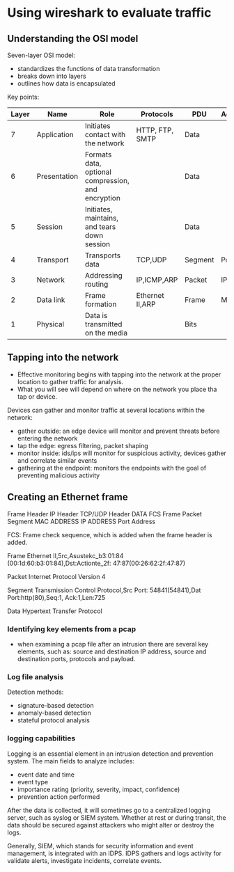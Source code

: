 # Using wireshark to evaluate traffic

## Understanding the OSI model

Seven-layer OSI model:
* standardizes the functions of data transformation
* breaks down into layers
* outlines how data is encapsulated

Key points:

|Layer|Name|Role|Protocols|PDU|Address|
|-----|----|----|---------|---|-------|
|7    |Application|Initiates contact with the network|HTTP, FTP, SMTP|Data||
|6|Presentation|Formats data, optional compression, and encryption||Data||
|5|Session|Initiates, maintains, and tears down session||Data||
|4|Transport|Transports data|TCP,UDP|Segment|Port|
|3|Network|Addressing routing|IP,ICMP,ARP|Packet|IP|
|2|Data link|Frame formation|Ethernet II,ARP|Frame|MAC|
|1|Physical|Data is transmitted on the media||Bits||

## Tapping into the network

* Effective monitoring begins with tapping into the network at the proper location to gather traffic for analysis.
* What you will see will depend on where on the network you place tha tap or device.

Devices can gather and monitor traffic at several locations within the network:

* gather outside: an edge device will monitor and prevent threats before entering the network
* tap the edge: egress filtering, packet shaping
* monitor inside: ids/ips will monitor for suspicious activity, devices gather and correlate similar events
* gathering at the endpoint: monitors the endpoints with the goal of preventing malicious activity

## Creating an Ethernet frame

Frame Header     IP Header      TCP/UDP Header     DATA   FCS
   Frame           Packet          Segment
MAC ADDRESS      IP ADDRESS      Port Address

FCS: Frame check sequence, which is added when the frame header is added.


Frame       Ethernet II,5rc,Asustekc_b3:01:84
             (00:1d:60:b3:01:84),Dst:Actionte_2f:
             47:87(00:26:62:2f:47:87)

Packet      Internet Protocol Version 4

Segment     Transmission Control Protocol,Src Port:
             54841(54841),Dat Port:http(80),Seq:1,
             Ack:1,Len:725

Data        Hypertext Transfer Protocol
             
### Identifying key elements from a pcap

* when examining a pcap file after an intrusion there are several key elements, such as: source and destination IP address, source and destination ports, protocols and payload.

### Log file analysis

Detection methods:
* signature-based detection
* anomaly-based detection
* stateful protocol analysis
             
### logging capabilities

Logging is an essential element in an intrusion detection and prevention system. The main fields to analyze includes:

* event date and time
* event type
* importance rating (priority, severity, impact, confidence)
* prevention action performed

After the data is collected, it will sometimes go to a centralized logging server, such as syslog or SIEM system. Whether at rest or during transit, the data should be secured against attackers who might alter or destroy the logs.

Generally, SIEM, which stands for security information and event management, is integrated with an IDPS. IDPS gathers and logs activity for validate alerts, investigate incidents, correlate events.
